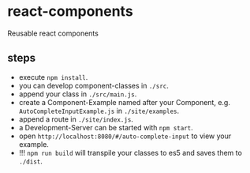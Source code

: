 # react-components
Reusable react components

## steps
- execute `npm install`.
- you can develop component-classes in `./src`.
- append your class in `./src/main.js`.
- create a Component-Example named after your Component, e.g. `AutoCompleteInputExample.js` in `./site/examples`.
- append a route in `./site/index.js`.
- a Development-Server can be started with `npm start`.
- open `http://localhost:8080/#/auto-complete-input` to view your example.
- !!! `npm run build` will transpile your classes to es5 and saves them to `./dist`. 
